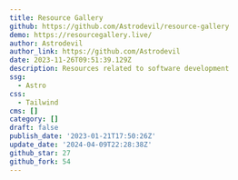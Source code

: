 ```yaml
---
title: Resource Gallery
github: https://github.com/Astrodevil/resource-gallery
demo: https://resourcegallery.live/
author: Astrodevil
author_link: https://github.com/Astrodevil
date: 2023-11-26T09:51:39.129Z
description: Resources related to software development
ssg:
  - Astro
css:
  - Tailwind
cms: []
category: []
draft: false
publish_date: '2023-01-21T17:50:26Z'
update_date: '2024-04-09T22:28:38Z'
github_star: 27
github_fork: 54
---
```

